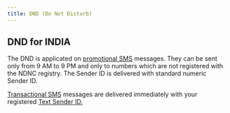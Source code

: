 ```yaml
---
title: DND (Do Not Disturb)
---
```


## DND for INDIA
The DND is applicated on [promotional SMS](difference-promotional-transactional-sms.md#promotional-sms) messages. They can be sent only from 9 AM to 9 PM and only to numbers which are not registered with the NDNC registry. The Sender ID is delivered with standard numeric Sender ID. 

[Transactional SMS](difference-promotional-transactional-sms.md#transactional-sms) messages are delivered immediately with your registered [Text Sender ID.](text-sender-id-registration.md#how-can-i-register-text-sender-id)
